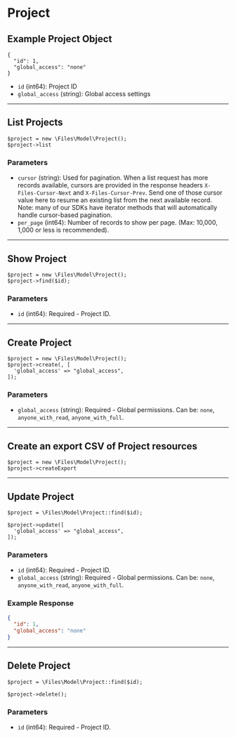 # Project

## Example Project Object

```
{
  "id": 1,
  "global_access": "none"
}
```

* `id` (int64): Project ID
* `global_access` (string): Global access settings

---

## List Projects

```
$project = new \Files\Model\Project();
$project->list
```


### Parameters

* `cursor` (string): Used for pagination.  When a list request has more records available, cursors are provided in the response headers `X-Files-Cursor-Next` and `X-Files-Cursor-Prev`.  Send one of those cursor value here to resume an existing list from the next available record.  Note: many of our SDKs have iterator methods that will automatically handle cursor-based pagination.
* `per_page` (int64): Number of records to show per page.  (Max: 10,000, 1,000 or less is recommended).

---

## Show Project

```
$project = new \Files\Model\Project();
$project->find($id);
```


### Parameters

* `id` (int64): Required - Project ID.

---

## Create Project

```
$project = new \Files\Model\Project();
$project->create(, [
  'global_access' => "global_access",
]);
```


### Parameters

* `global_access` (string): Required - Global permissions.  Can be: `none`, `anyone_with_read`, `anyone_with_full`.

---

## Create an export CSV of Project resources

```
$project = new \Files\Model\Project();
$project->createExport
```


---

## Update Project

```
$project = \Files\Model\Project::find($id);

$project->update([
  'global_access' => "global_access",
]);
```

### Parameters

* `id` (int64): Required - Project ID.
* `global_access` (string): Required - Global permissions.  Can be: `none`, `anyone_with_read`, `anyone_with_full`.

### Example Response

```json
{
  "id": 1,
  "global_access": "none"
}
```

---

## Delete Project

```
$project = \Files\Model\Project::find($id);

$project->delete();
```

### Parameters

* `id` (int64): Required - Project ID.

